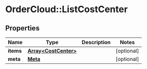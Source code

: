 # OrderCloud::ListCostCenter

## Properties
Name | Type | Description | Notes
------------ | ------------- | ------------- | -------------
**items** | [**Array&lt;CostCenter&gt;**](CostCenter.md) |  | [optional] 
**meta** | [**Meta**](Meta.md) |  | [optional] 



